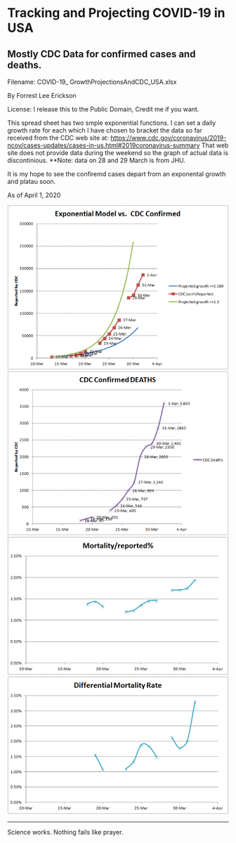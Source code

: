 Tracking and Projecting COVID-19 in USA
=======

Mostly CDC Data for confirmed cases and deaths.
-----------
Filename: COVID-19_ GrowthProjectionsAndCDC_USA.xlsx

By Forrest Lee Erickson

License: I release this to the Public Domain, Credit me if you want.

This spread sheet has two smple exponential functions. I can set a daily growth rate for each which I have chosen to bracket the data so far received from the CDC web site at: https://www.cdc.gov/coronavirus/2019-ncov/cases-updates/cases-in-us.html#2019coronavirus-summary
That web site does not provide data during the weekend so the graph of actual data is discontinious.
**Note: data on 28 and 29 March is from JHU.

It is my hope to see the confiremd cases depart from an exponental growth and platau soon. 

As of April 1, 2020

![Image](Cases.gif "CDC Confirmed Cases")
![Image](Deaths.gif "CDC Confirmed Deaths")
![Image](Mortality.gif "Mortality, cumulative")
![Image](DifferentialMortality.gif "Mortality, period to period")

---
Science works. Nothing fails like prayer.
